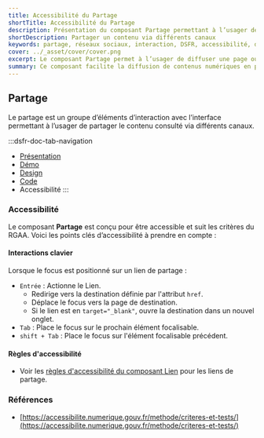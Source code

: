 ```yaml
---
title: Accessibilité du Partage
shortTitle: Accessibilité du Partage
description: Présentation du composant Partage permettant à l’usager de diffuser un contenu via les réseaux sociaux, un email ou un lien direct.
shortDescription: Partager un contenu via différents canaux
keywords: partage, réseaux sociaux, interaction, DSFR, accessibilité, design système, bouton, lien
cover: ../_asset/cover/cover.png
excerpt: Le composant Partage permet à l’usager de diffuser une page ou un contenu en quelques clics à travers plusieurs canaux comme les réseaux sociaux, l’email ou un lien copié.
summary: Ce composant facilite la diffusion de contenus numériques en permettant aux usagers de partager une page via des boutons accessibles et adaptés à chaque canal. Il garantit une intégration cohérente avec les règles d’accessibilité, une présentation compacte et une compatibilité avec les outils de gestion du consentement pour les services tiers.
---
```


## Partage

Le partage est un groupe d’éléments d’interaction avec l’interface permettant à l’usager de partager le contenu consulté via différents canaux.

:::dsfr-doc-tab-navigation
- [Présentation](../index.md)
- [Démo](../demo/index.md)
- [Design](../design/index.md)
- [Code](../code/index.md)
- Accessibilité
:::

### Accessibilité

Le composant **Partage** est conçu pour être accessible et suit les critères du RGAA. Voici les points clés d’accessibilité à prendre en compte :

#### Interactions clavier

Lorsque le focus est positionné sur un lien de partage :

- `Entrée` : Actionne le Lien.
  - Redirige vers la destination définie par l'attribut `href`.
  - Déplace le focus vers la page de destination.
  - Si le lien est en `target="_blank"`, ouvre la destination dans un nouvel onglet.
- `Tab` : Place le focus sur le prochain élément focalisable.
- `shift + Tab` : Place le focus sur l'élément focalisable précédent.

#### Règles d'accessibilité

- Voir les [règles d'accessibilité du composant Lien](../../../../link/_part/doc/accessibility/index.md#regles-d-accessibilite) pour les liens de partage.

### Références

- [https://accessibilite.numerique.gouv.fr/methode/criteres-et-tests/](https://accessibilite.numerique.gouv.fr/methode/criteres-et-tests/)
